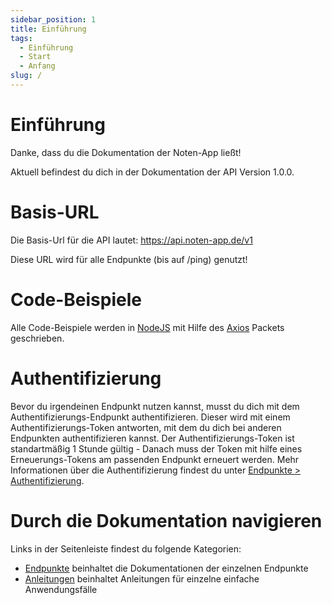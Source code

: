 ```yaml
---
sidebar_position: 1
title: Einführung
tags:
  - Einführung
  - Start
  - Anfang
slug: /
---
```


# Einführung

Danke, dass du die Dokumentation der Noten-App ließt!

Aktuell befindest du dich in der Dokumentation der API Version 1.0.0.

# Basis-URL

Die Basis-Url für die API lautet: https://api.noten-app.de/v1

Diese URL wird für alle Endpunkte (bis auf /ping) genutzt!

# Code-Beispiele

Alle Code-Beispiele werden in [NodeJS](https://nodejs.org) mit Hilfe des [Axios](https://www.npmjs.com/package/axios) Packets geschrieben.

# Authentifizierung

Bevor du irgendeinen Endpunkt nutzen kannst, musst du dich mit dem Authentifizierungs-Endpunkt authentifizieren. Dieser wird mit einem Authentifizierungs-Token antworten, mit dem du dich bei anderen Endpunkten authentifizieren kannst.
Der Authentifizierungs-Token ist standartmäßig 1 Stunde gültig - Danach muss der Token mit hilfe eines Erneuerungs-Tokens am passenden Endpunkt erneuert werden.
Mehr Informationen über die Authentifizierung findest du unter [Endpunkte > Authentifizierung](/endpoints/authentication/).

# Durch die Dokumentation navigieren

Links in der Seitenleiste findest du folgende Kategorien:

- [Endpunkte](./category/endpoints/) beinhaltet die Dokumentationen der einzelnen Endpunkte
- [Anleitungen](./category/tutorials/) beinhaltet Anleitungen für einzelne einfache Anwendungsfälle
